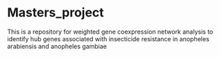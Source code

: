 # Masters_project
This is a repository for weighted gene coexpression network analysis to identify hub genes associated with insecticide resistance in anopheles arabiensis and anopheles gambiae
